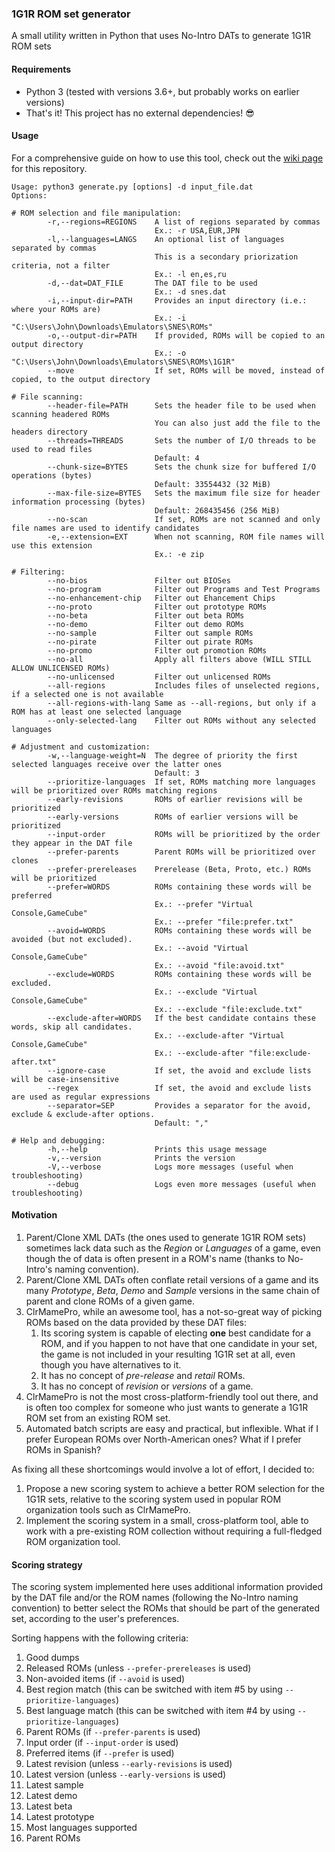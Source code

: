 ### 1G1R ROM set generator

A small utility written in Python that uses No-Intro DATs to generate 1G1R ROM sets

#### Requirements

* Python 3 (tested with versions 3.6+, but probably works on earlier versions)
* That's it! This project has no external dependencies! :sunglasses:

#### Usage

For a comprehensive guide on how to use this tool, check out the 
[wiki page](https://github.com/andrebrait/1g1r-romset-generator/wiki) for this repository.

```
Usage: python3 generate.py [options] -d input_file.dat
Options:

# ROM selection and file manipulation:
        -r,--regions=REGIONS    A list of regions separated by commas
                                Ex.: -r USA,EUR,JPN
        -l,--languages=LANGS    An optional list of languages separated by commas
                                This is a secondary priorization criteria, not a filter
                                Ex.: -l en,es,ru
        -d,--dat=DAT_FILE       The DAT file to be used
                                Ex.: -d snes.dat
        -i,--input-dir=PATH     Provides an input directory (i.e.: where your ROMs are)
                                Ex.: -i "C:\Users\John\Downloads\Emulators\SNES\ROMs"
        -o,--output-dir=PATH    If provided, ROMs will be copied to an output directory
                                Ex.: -o "C:\Users\John\Downloads\Emulators\SNES\ROMs\1G1R"
        --move                  If set, ROMs will be moved, instead of copied, to the output directory

# File scanning:
        --header-file=PATH      Sets the header file to be used when scanning headered ROMs
                                You can also just add the file to the headers directory
        --threads=THREADS       Sets the number of I/O threads to be used to read files
                                Default: 4
        --chunk-size=BYTES      Sets the chunk size for buffered I/O operations (bytes)
                                Default: 33554432 (32 MiB)
        --max-file-size=BYTES   Sets the maximum file size for header information processing (bytes)
                                Default: 268435456 (256 MiB)
        --no-scan               If set, ROMs are not scanned and only file names are used to identify candidates
        -e,--extension=EXT      When not scanning, ROM file names will use this extension
                                Ex.: -e zip

# Filtering:
        --no-bios               Filter out BIOSes
        --no-program            Filter out Programs and Test Programs
        --no-enhancement-chip   Filter out Ehancement Chips
        --no-proto              Filter out prototype ROMs
        --no-beta               Filter out beta ROMs
        --no-demo               Filter out demo ROMs
        --no-sample             Filter out sample ROMs
        --no-pirate             Filter out pirate ROMs
        --no-promo              Filter out promotion ROMs
        --no-all                Apply all filters above (WILL STILL ALLOW UNLICENSED ROMs)
        --no-unlicensed         Filter out unlicensed ROMs
        --all-regions           Includes files of unselected regions, if a selected one is not available
        --all-regions-with-lang Same as --all-regions, but only if a ROM has at least one selected language
        --only-selected-lang    Filter out ROMs without any selected languages

# Adjustment and customization:
        -w,--language-weight=N  The degree of priority the first selected languages receive over the latter ones
                                Default: 3
        --prioritize-languages  If set, ROMs matching more languages will be prioritized over ROMs matching regions
        --early-revisions       ROMs of earlier revisions will be prioritized
        --early-versions        ROMs of earlier versions will be prioritized
        --input-order           ROMs will be prioritized by the order they appear in the DAT file
        --prefer-parents        Parent ROMs will be prioritized over clones
        --prefer-prereleases    Prerelease (Beta, Proto, etc.) ROMs will be prioritized
        --prefer=WORDS          ROMs containing these words will be preferred
                                Ex.: --prefer "Virtual Console,GameCube"
                                Ex.: --prefer "file:prefer.txt" 
        --avoid=WORDS           ROMs containing these words will be avoided (but not excluded).
                                Ex.: --avoid "Virtual Console,GameCube"
                                Ex.: --avoid "file:avoid.txt" 
        --exclude=WORDS         ROMs containing these words will be excluded.
                                Ex.: --exclude "Virtual Console,GameCube"
                                Ex.: --exclude "file:exclude.txt"
        --exclude-after=WORDS   If the best candidate contains these words, skip all candidates.
                                Ex.: --exclude-after "Virtual Console,GameCube"
                                Ex.: --exclude-after "file:exclude-after.txt"
        --ignore-case           If set, the avoid and exclude lists will be case-insensitive
        --regex                 If set, the avoid and exclude lists are used as regular expressions
        --separator=SEP         Provides a separator for the avoid, exclude & exclude-after options.
                                Default: ","

# Help and debugging:
        -h,--help               Prints this usage message
        -v,--version            Prints the version
        -V,--verbose            Logs more messages (useful when troubleshooting)
        --debug                 Logs even more messages (useful when troubleshooting)
```

#### Motivation

1. Parent/Clone XML DATs (the ones used to generate 1G1R ROM sets) sometimes lack data such as the *Region* or *Languages* of a game, even though the of data is often present in a ROM's name (thanks to No-Intro's naming convention).
2. Parent/Clone XML DATs often conflate retail versions of a game and its many _Prototype_, _Beta_, _Demo_ and _Sample_ versions in the same chain of parent and clone ROMs of a given game.
3. ClrMamePro, while an awesome tool, has a not-so-great way of picking ROMs based on the data provided by these DAT files:
    1. Its scoring system is capable of electing **one** best candidate for a ROM, and if you happen to not have that one candidate in your set, the game is not included in your resulting 1G1R set at all, even though you have alternatives to it.
    2. It has no concept of _pre-release_ and _retail_ ROMs.
    3. It has no concept of _revision_ or _versions_ of a game.
4. ClrMamePro is not the most cross-platform-friendly tool out there, and is often too complex for someone who just wants to generate a 1G1R ROM set from an existing ROM set.
5. Automated batch scripts are easy and practical, but inflexible. What if I prefer European ROMs over North-American ones? What if I prefer ROMs in Spanish? 

As fixing all these shortcomings would involve a lot of effort, I decided to:

1. Propose a new scoring system to achieve a better ROM selection for the 1G1R sets, relative to the scoring system used in popular ROM organization tools such as ClrMamePro.
2. Implement the scoring system in a small, cross-platform tool, able to work with a pre-existing ROM collection without requiring a full-fledged ROM organization tool.

#### Scoring strategy

The scoring system implemented here uses additional information provided by the 
DAT file and/or the ROM names (following the No-Intro naming convention) to 
better select the ROMs that should be part of the generated set, according to the user's preferences.

Sorting happens with the following criteria:
1. Good dumps
2. Released ROMs (unless `--prefer-prereleases` is used)
3. Non-avoided items (if `--avoid` is used)
4. Best region match (this can be switched with item #5 by using `--prioritize-languages`)
5. Best language match (this can be switched with item #4 by using `--prioritize-languages`)
6. Parent ROMs (if `--prefer-parents` is used)
7. Input order (if `--input-order` is used)
8. Preferred items (if `--prefer` is used)
9. Latest revision (unless `--early-revisions` is used)
10. Latest version (unless `--early-versions` is used)
11. Latest sample
12. Latest demo
13. Latest beta
14. Latest prototype
15. Most languages supported
16. Parent ROMs
